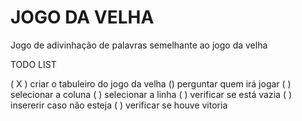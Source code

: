 # JOGO DA VELHA
Jogo de adivinhação de palavras semelhante ao jogo da velha

TODO LIST

( X ) criar o tabuleiro do jogo da velha
() perguntar quem irá jogar
( ) selecionar a coluna
( ) selecionar a linha
( ) verificar se está vazia
( ) insererir caso não esteja 
( ) verificar se houve vitoria
